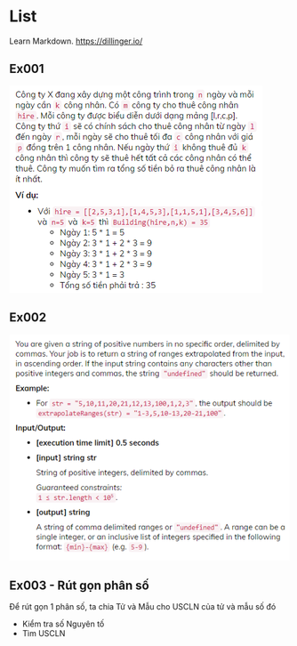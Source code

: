 # List
Learn Markdown.
https://dillinger.io/

## Ex001
![Ex001](./Ex001/Question.png)

## Ex002
![Ex002](./Ex002/Question.png)

## Ex003 - Rút gọn phân số
Để rút gọn 1 phân số, ta chia Tử và Mẫu cho USCLN của tử và mẫu số đó
- Kiểm tra số Nguyên tố
- Tìm USCLN